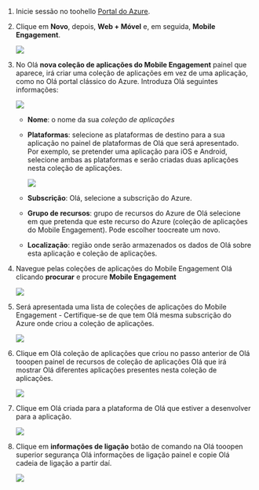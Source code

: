 
1. Inicie sessão no toohello [Portal do Azure](https://portal.azure.com).
2. Clique em **Novo**, depois, **Web + Móvel** e, em seguida, **Mobile Engagement**.
   
    ![](./media/mobile-engagement-create-app-in-portal-new/browse-azme-extension.png)
3. No Olá **nova coleção de aplicações do Mobile Engagement** painel que aparece, irá criar uma coleção de aplicações em vez de uma aplicação, como no Olá portal clássico do Azure. Introduza Olá seguintes informações:
   
    ![](./media/mobile-engagement-create-app-in-portal-new/new-azme-app.png)
   
   * **Nome**: o nome da sua *coleção de aplicações* 
   * **Plataformas**: selecione as plataformas de destino para a sua aplicação no painel de plataformas de Olá que será apresentado. Por exemplo, se pretender uma aplicação para iOS e Android, selecione ambas as plataformas e serão criadas duas aplicações nesta coleção de aplicações. 
     
      ![](./media/mobile-engagement-create-app-in-portal-new/choose-platform.png)
   * **Subscrição**: Olá, selecione a subscrição do Azure. 
   * **Grupo de recursos**: grupo de recursos do Azure de Olá selecione em que pretenda que este recurso do Azure (coleção de aplicações do Mobile Engagement). Pode escolher toocreate um novo.  
   * **Localização**: região onde serão armazenados os dados de Olá sobre esta aplicação e coleção de aplicações.
4. Navegue pelas coleções de aplicações do Mobile Engagement Olá clicando **procurar** e procure **Mobile Engagement**
   
    ![](./media/mobile-engagement-create-app-in-portal-new/browse-mobile-engagement-menu.png)
5. Será apresentada uma lista de coleções de aplicações do Mobile Engagement - Certifique-se de que tem Olá mesma subscrição do Azure onde criou a coleção de aplicações.
   
    ![](./media/mobile-engagement-create-app-in-portal-new/browse-mobile-engagement.png)
6. Clique em Olá coleção de aplicações que criou no passo anterior de Olá tooopen painel de recursos de coleção de aplicações Olá que irá mostrar Olá diferentes aplicações presentes nesta coleção de aplicações. 
   
    ![](./media/mobile-engagement-create-app-in-portal-new/mobile-engagement-app-collection.png)
7. Clique em Olá criada para a plataforma de Olá que estiver a desenvolver para a aplicação. 
   
    ![](./media/mobile-engagement-create-app-in-portal-new/mobile-engagement-app.png)
8. Clique em **informações de ligação** botão de comando na Olá tooopen superior segurança Olá informações de ligação painel e copie Olá cadeia de ligação a partir daí. 
   
    ![](./media/mobile-engagement-create-app-in-portal-new/app-connection-info.png)

